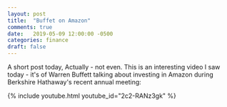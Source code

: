 ```yaml
---
layout: post
title:  "Buffet on Amazon"
comments: true
date:   2019-05-09 12:00:00 -0500
categories: finance
draft: false
---
```


A short post today, Actually - not even. This is an interesting video I saw today - it's of Warren Buffett talking about investing in Amazon during Berkshire Hathaway's recent annual meeting:

{% include youtube.html youtube_id="2c2-RANz3gk" %}
